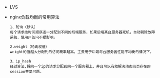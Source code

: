 - LVS

- nginx负载均衡的常用算法

  ```
  1、轮询（默认）
  每个请求按时间顺序逐一分配到不同的后端服务，如果后端某台服务器死机，自动剔除故障系统，使用户访问不受影响。
  
  2.weight（轮询权值）
  weight的值越大分配到的访问概率越高，主要用于后端每台服务器性能不均衡的情况下。
  
  3、ip_hash
  经过算法,将同一个ip的请求分配到同一个服务器上，并且可以有效解决动态网页存在的session共享问题。
  
  ```

  